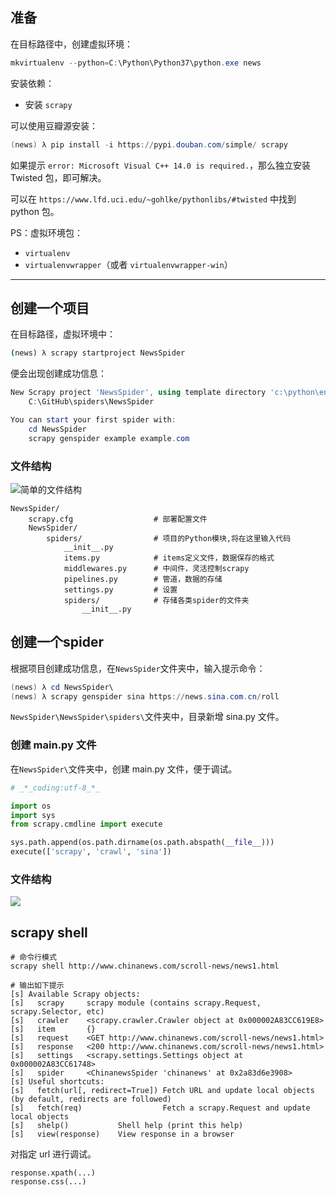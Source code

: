 ## 准备

在目标路径中，创建虚拟环境：

```powershell
mkvirtualenv --python=C:\Python\Python37\python.exe news
```

安装依赖：

* 安装 `scrapy`

可以使用豆瓣源安装：

```powershell
(news) λ pip install -i https://pypi.douban.com/simple/ scrapy
```

如果提示 `error: Microsoft Visual C++ 14.0 is required.`，那么独立安装 Twisted 包，即可解决。

可以在 `https://www.lfd.uci.edu/~gohlke/pythonlibs/#twisted` 中找到 python 包。

PS：虚拟环境包：

* `virtualenv`
* `virtualenvwrapper`（或者 `virtualenvwrapper-win`）

***

## 创建一个项目

在目标路径，虚拟环境中：

```cmd
(news) λ scrapy startproject NewsSpider
```

便会出现创建成功信息：

```powershell
New Scrapy project 'NewsSpider', using template directory 'c:\python\envs\news\lib\site-packages\scrapy\templates\project', created in:
    C:\GitHub\spiders\NewsSpider

You can start your first spider with:
    cd NewsSpider
    scrapy genspider example example.com
```

### 文件结构

![简单的文件结构](https://note-taking-1258869021.cos.ap-beijing.myqcloud.com/Web%20Spider/scrapy%20files-1.png)

```text
NewsSpider/
	scrapy.cfg            		# 部署配置文件
    NewsSpider/
        spiders/   	  		 	# 项目的Python模块,将在这里输入代码
            __init__.py
            items.py          	# items定义文件，数据保存的格式
            middlewares.py   	# 中间件，灵活控制scrapy
            pipelines.py     	# 管道，数据的存储
            settings.py    	  	# 设置
            spiders/    	    # 存储各类spider的文件夹
                __init__.py
```

## 创建一个spider

 根据项目创建成功信息，在`NewsSpider`文件夹中，输入提示命令：

```powershell
(news) λ cd NewsSpider\
(news) λ scrapy genspider sina https://news.sina.com.cn/roll
```

`NewsSpider\NewsSpider\spiders\`文件夹中，目录新增 sina.py 文件。

### 创建 main.py 文件

在`NewsSpider\`文件夹中，创建 main.py 文件，便于调试。

```python
# _*_coding:utf-8_*_

import os
import sys
from scrapy.cmdline import execute

sys.path.append(os.path.dirname(os.path.abspath(__file__)))
execute(['scrapy', 'crawl', 'sina'])
```

### 文件结构

![](https://note-taking-1258869021.cos.ap-beijing.myqcloud.com/Web%20Spider/scrapy%20files-2.png)

## scrapy shell

```text
# 命令行模式
scrapy shell http://www.chinanews.com/scroll-news/news1.html

# 输出如下提示
[s] Available Scrapy objects:
[s]   scrapy     scrapy module (contains scrapy.Request, scrapy.Selector, etc)
[s]   crawler    <scrapy.crawler.Crawler object at 0x000002A83CC619E8>
[s]   item       {}
[s]   request    <GET http://www.chinanews.com/scroll-news/news1.html>
[s]   response   <200 http://www.chinanews.com/scroll-news/news1.html>
[s]   settings   <scrapy.settings.Settings object at 0x000002A83CC61748>
[s]   spider     <ChinanewsSpider 'chinanews' at 0x2a83d6e3908>
[s] Useful shortcuts:
[s]   fetch(url[, redirect=True]) Fetch URL and update local objects (by default, redirects are followed)
[s]   fetch(req)                  Fetch a scrapy.Request and update local objects
[s]   shelp()           Shell help (print this help)
[s]   view(response)    View response in a browser
```

对指定 url 进行调试。

```text
response.xpath(...)
response.css(...)
```

